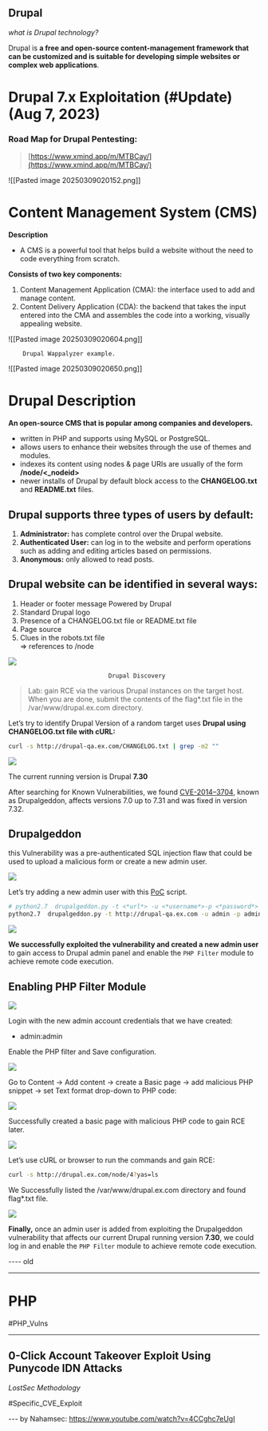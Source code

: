 
##  Drupal

_what is Drupal technology?_

Drupal is **a free and open-source content-management framework that can be customized and is suitable for developing simple websites or complex web applications**.

# Drupal 7.x Exploitation (#Update)   (Aug 7, 2023)

### Road Map for Drupal Pentesting:

> [https://www.xmind.app/m/MTBCay/](https://www.xmind.app/m/MTBCay/)

![[Pasted image 20250309020152.png]]
# Content Management System (CMS)

**Description**

- A CMS is a powerful tool that helps build a website without the need to code everything from scratch.

**Consists of two key components:**

1. Content Management Application (CMA): the interface used to add and manage content.
2. Content Delivery Application (CDA): the backend that takes the input entered into the CMA and assembles the code into a working, visually appealing website.

![[Pasted image 20250309020604.png]]

		Drupal Wappalyzer example.

![[Pasted image 20250309020650.png]]

# Drupal Description

**An open-source CMS that is popular among companies and developers.**

- written in PHP and supports using MySQL or PostgreSQL.
- allows users to enhance their websites through the use of themes and modules.
- indexes its content using nodes & page URIs are usually of the form **/node/<_nodeid>**
- newer installs of Drupal by default block access to the **CHANGELOG.txt** and **README.txt** files.

## Drupal supports three types of users by default:

1. **Administrator:** has complete control over the Drupal website.
2. **Authenticated User:** can log in to the website and perform operations such as adding and editing articles based on permissions.
3. **Anonymous:** only allowed to read posts.

## Drupal website can be identified in several ways:

1. Header or footer message Powered by Drupal
2. Standard Drupal logo
3. Presence of a CHANGELOG.txt file or README.txt file
4. Page source
5. Clues in the robots.txt file  
    ⇒ references to /node

![](https://miro.medium.com/v2/resize:fit:700/1*L0n95Hum8NvHrIxnDYXrrQ.png)

								Drupal Discovery

> Lab: gain RCE via the various Drupal instances on the target host. When you are done, submit the contents of the flag*.txt file in the /var/www/drupal.ex.com directory.

Let’s try to identify Drupal Version of a random target uses **Drupal using CHANGELOG.txt file with cURL:**

```bash
curl -s http://drupal-qa.ex.com/CHANGELOG.txt | grep -m2 ""
```

![](https://miro.medium.com/v2/resize:fit:470/1*1gxm2V78K1H3sQU8FLSMvQ.png)

The current running version is Drupal **7.30**

After searching for Known Vulnerabilities, we found [CVE-2014–3704](https://www.drupal.org/SA-CORE-2014-005), known as Drupalgeddon, affects versions 7.0 up to 7.31 and was fixed in version 7.32.

## Drupalgeddon

this Vulnerability was a pre-authenticated SQL injection flaw that could be used to upload a malicious form or create a new admin user.

![](https://miro.medium.com/v2/resize:fit:700/1*N0rIZhaIcPfImJ5F9Q0-XQ.png)

Let’s try adding a new admin user with this [PoC](https://www.exploit-db.com/exploits/34992) script.

```bash
# python2.7  drupalgeddon.py -t <*url*> -u <*username*>-p <*password*>  
python2.7  drupalgeddon.py -t http://drupal-qa.ex.com -u admin -p admin
```

![](https://miro.medium.com/v2/resize:fit:700/1*3AjG-X37vHKhswnxVKLgWQ.png)

**We successfully exploited the vulnerability and created a new admin user** to gain access to Drupal admin panel and enable the `PHP Filter` module to achieve remote code execution.

## Enabling PHP Filter Module

![](https://miro.medium.com/v2/resize:fit:700/1*Itzjyu9Ce6jgZ2wFPLORcg.png)

Login with the new admin account credentials that we have created:

- admin:admin

Enable the PHP filter and Save configuration.

![](https://miro.medium.com/v2/resize:fit:700/1*7EgUZ2nzjULgHRru7quAtg.png)

Go to Content → Add content → create a Basic page → add malicious PHP snippet → set Text format drop-down to PHP code:

![](https://miro.medium.com/v2/resize:fit:700/1*NSxUkRDx_WRwslPkuZ0Kpg.png)

Successfully created a basic page with malicious PHP code to gain RCE later.

![](https://miro.medium.com/v2/resize:fit:540/1*SInOqCSV8QJ4yg1vsj7_fQ.png)

Let’s use cURL or browser to run the commands and gain RCE:

```bash
curl -s http://drupal.ex.com/node/4?yas=ls
```

We Successfully listed the /var/www/drupal.ex.com directory and found flag*.txt file.

![](https://miro.medium.com/v2/resize:fit:700/1*-iI8XUCNAgJWALfT7a4kzQ.png)

**Finally,** once an admin user is added from exploiting the Drupalgeddon vulnerability that affects our current Drupal running version **7.30**, we could log in and enable the `PHP Filter` module to achieve remote code execution.


---- old

---

# PHP


#PHP_Vulns

---

## 0-Click Account Takeover Exploit Using Punycode IDN Attacks 

_LostSec Methodology_

#Specific_CVE_Exploit

--- by Nahamsec: https://www.youtube.com/watch?v=4CCghc7eUgI